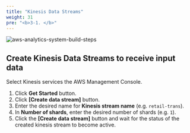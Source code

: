 ```yaml
---
title: "Kinesis Data Streams"
weight: 31
pre: "<b>3-1. </b>"
---
```


![aws-analytics-system-build-steps](/analytics-on-aws/images/aws-analytics-system-build-steps.png)

## Create Kinesis Data Streams to receive input data

Select Kinesis services the AWS Management Console.
1. Click **Get Started** button.
2. Click **\[Create data stream\]** button.
3. Enter the desired name for **Kinesis stream name** (e.g. `retail-trans`).
4. In **Number of shards**, enter the desired number of shards (e.g. `1`).
5. Click the **\[Create data stream\]** button and wait for the status of the created kinesis stream to become active.
